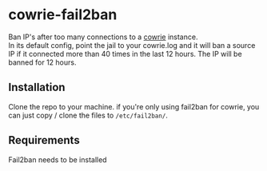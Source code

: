 # cowrie-fail2ban
Ban IP's after too many connections to a [cowrie](https://github.com/micheloosterhof/cowrie) instance.  
In its default config, point the jail to your cowrie.log and it will ban a source IP if it connected more than 40 times in the last 12 hours. The IP will be banned for 12 hours.

## Installation
Clone the repo to your machine. if you're only using fail2ban for cowrie, you can just copy / clone the files to `/etc/fail2ban/`.  

## Requirements
Fail2ban needs to be installed
